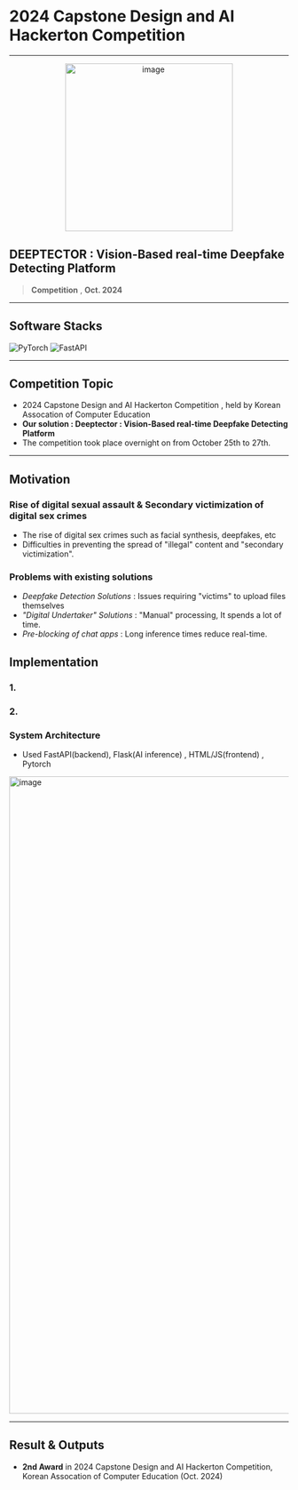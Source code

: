 
# 2024 Capstone Design and AI Hackerton Competition
___

<div align="center">
<img width="302" alt="image" src="https://github.com/user-attachments/assets/0c5a261a-ced9-4dcd-8900-3ef1607da018" />
</div>

## DEEPTECTOR : Vision-Based real-time Deepfake Detecting Platform

> **Competition** , **Oct. 2024**

---

## Software Stacks
![PyTorch](https://img.shields.io/badge/PyTorch-%23EE4C2C.svg?style=for-the-badge&logo=PyTorch&logoColor=white)
![FastAPI](https://img.shields.io/badge/FastAPI-005571?style=for-the-badge&logo=fastapi)

---

## Competition Topic

- 2024 Capstone Design and AI Hackerton Competition , held by Korean Assocation of Computer Education 
- **Our solution : Deeptector : Vision-Based real-time Deepfake Detecting Platform**
- The competition took place overnight on from October 25th to 27th.

---
## Motivation

### Rise of digital sexual assault & Secondary victimization of digital sex crimes
- The rise of digital sex crimes such as facial synthesis, deepfakes, etc
- Difficulties in preventing the spread of "illegal" content and "secondary victimization".

### Problems with existing solutions
- *Deepfake Detection Solutions* : Issues requiring "victims" to upload files themselves
- *"Digital Undertaker" Solutions* : "Manual" processing, It spends a lot of time.
- *Pre-blocking of chat apps* : Long inference times reduce real-time.


## Implementation

### 1. 

### 2. 


### System Architecture
- Used FastAPI(backend), Flask(AI inference) , HTML/JS(frontend) , Pytorch

<img width="1147" alt="image" src="https://github.com/user-attachments/assets/b8ee01df-4637-4f48-9247-a418456b301c" />


---

## Result & Outputs

- **2nd Award** in 2024 Capstone Design and AI Hackerton Competition, Korean Assocation of Computer Education (Oct. 2024)
